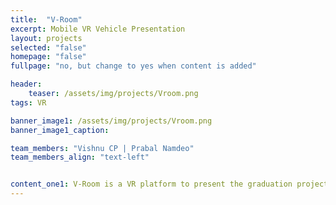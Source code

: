 ```yaml
---
title:  "V-Room"
excerpt: Mobile VR Vehicle Presentation
layout: projects
selected: "false"
homepage: "false"
fullpage: "no, but change to yes when content is added"

header:
    teaser: /assets/img/projects/Vroom.png
tags: VR

banner_image1: /assets/img/projects/Vroom.png
banner_image1_caption:

team_members: "Vishnu CP | Prabal Namdeo"
team_members_align: "text-left"


content_one1: V-Room is a VR platform to present the graduation projects done by students. Such a platform would give a better and new perspective in critiquing and judging the work. The platform would also enable one to understand any project in 3D more realistically. It also provdes options to change the colors and parts so that iterations of the final work can be done to figure out the appropriate one among alternatives
---
```

